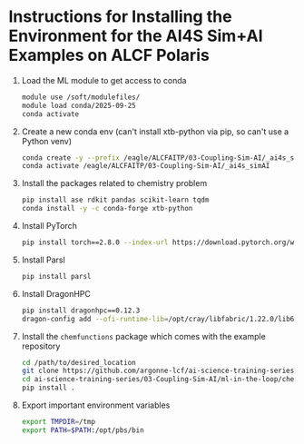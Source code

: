# Instructions for Installing the Environment for the AI4S Sim+AI Examples on ALCF Polaris

1. Load the ML module to get access to conda
    ```bash
    module use /soft/modulefiles/
    module load conda/2025-09-25
    conda activate
    ```

2. Create a new conda env (can't install xtb-python via pip, so can't use a Python venv)
    ```bash
    conda create -y --prefix /eagle/ALCFAITP/03-Coupling-Sim-AI/_ai4s_simAI python=3.12.7 pip
    conda activate /eagle/ALCFAITP/03-Coupling-Sim-AI/_ai4s_simAI
    ```

3. Install the packages related to chemistry problem
    ```bash
    pip install ase rdkit pandas scikit-learn tqdm
    conda install -y -c conda-forge xtb-python
    ```

3. Install PyTorch
   ```bash
   pip install torch==2.8.0 --index-url https://download.pytorch.org/whl/cu128
   ```

3. Install Parsl
    ```bash
    pip install parsl
    ```

5. Install DragonHPC
    ```bash
    pip install dragonhpc==0.12.3
    dragon-config add --ofi-runtime-lib=/opt/cray/libfabric/1.22.0/lib64
    ```

6. Install the `chemfunctions` package which comes with the example repository
    ```bash
    cd /path/to/desired_location
    git clone https://github.com/argonne-lcf/ai-science-training-series.git
    cd ai-science-training-series/03-Coupling-Sim-AI/ml-in-the-loop/chemfunctions
    pip install .
    ```

7. Export important environment variables
   ```bash
   export TMPDIR=/tmp
   export PATH=$PATH:/opt/pbs/bin
   ```

